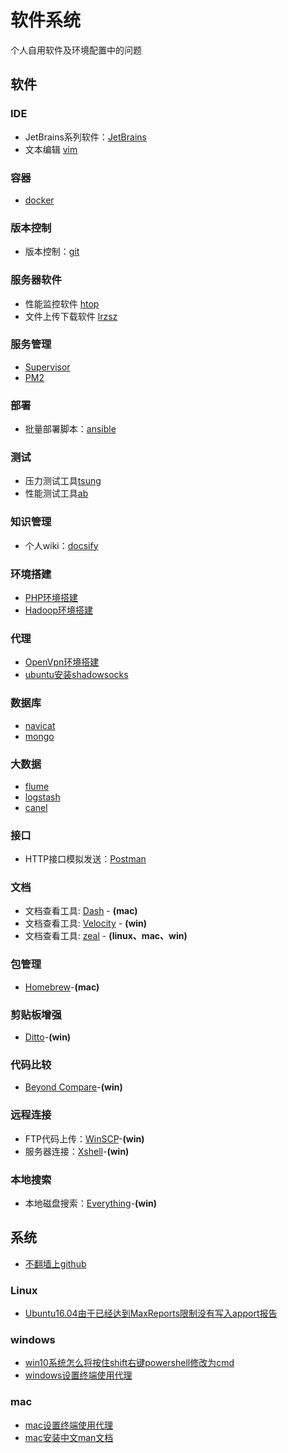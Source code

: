 # 软件系统

个人自用软件及环境配置中的问题

## 软件

### IDE

* JetBrains系列软件：[JetBrains](software/IDE/JetBrains/README.md)
* 文本编辑 [vim](software/IDE/vim/README.md)

### 容器

* [docker](software/容器/docker/README.md)

### 版本控制

* 版本控制：[git](software/版本控制/git/README.md)

### 服务器软件

* 性能监控软件 [htop](http://hisham.hm/htop/)
* 文件上传下载软件 [lrzsz](https://ohse.de/uwe/software/lrzsz.html)

### 服务管理

* [Supervisor](software/服务管理/Supervisor/README.md)
* [PM2](software/服务管理/PM2/README.md)

### 部署

* 批量部署脚本：[ansible](software/部署/ansible/README.md)

### 测试

* 压力测试工具[tsung](http://tsung.erlang-projects.org/)
* 性能测试工具[ab](software/测试/ab.md)

### 知识管理

* 个人wiki：[docsify](software/知识管理/docsify/README.md)

### 环境搭建

* [PHP环境搭建](software/环境搭建/install_php_env.md)
* [Hadoop环境搭建](software/环境搭建/install_hadoop.md)

### 代理

* [OpenVpn环境搭建](software/代理/install_openvpn.md)
* [ubuntu安装shadowsocks](software/代理/install_shadowsocks.md)

### 数据库

* [navicat](software/数据库/navicat/README.md)
* [mongo](software/数据库/mongo/README.md)

### 大数据

* [flume](software/大数据/flume/README.md)
* [logstash](software/大数据/logstash/README.md)
* [canel](software/大数据/canel/README.md)

### 接口

* HTTP接口模拟发送：[Postman](software/接口/postman.md)

### 文档

* 文档查看工具: [Dash](https://kapeli.com/dash) - **(mac)**
* 文档查看工具: [Velocity](https://velocity.silverlakesoftware.com/) - **(win)**
* 文档查看工具: [zeal](https://zealdocs.org/) - **(linux、mac、win)**

### 包管理

* [Homebrew](software/包管理/homebrew.md)-**(mac)**

### 剪贴板增强

* [Ditto](software/剪贴板增强/ditto.md)-**(win)**

### 代码比较

* [Beyond Compare](software/代码比较/bcompare.md)-**(win)**

### 远程连接

* FTP代码上传：[WinSCP](software/远程连接/winscp.md)-**(win)**
* 服务器连接：[Xshell](software/远程连接/xshell.md)-**(win)**

### 本地搜索

* 本地磁盘搜索：[Everything](software/本地搜索/everything.md)-**(win)**

## 系统

* [不翻墙上github](system/不翻墙上github.md)

### Linux

* [Ubuntu16.04由于已经达到MaxReports限制没有写入apport报告](system/linux/Ubuntu16.04由于已经达到MaxReports限制没有写入apport报告.md)

### windows

* [win10系统怎么将按住shift右键powershell修改为cmd](system/win/win10系统怎么将按住shift右键powershell修改为cmd.md)
* [windows设置终端使用代理](system/win/windows设置终端使用代理.md)

### mac

* [mac设置终端使用代理](system/mac/mac设置终端使用代理.md)
* [mac安装中文man文档](system/mac/mac安装中文man文档.md)
